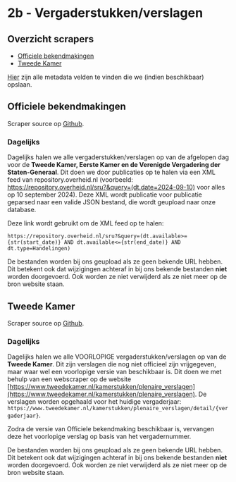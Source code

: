 # 2b - Vergaderstukken/verslagen

## Overzicht scrapers
- [Officiele bekendmakingen](https://zoek.officielebekendmakingen.nl/)
- [Tweede Kamer](https://www.tweedekamer.nl/)

[Hier](../SPEC%20MetadataSchema/README.md) zijn alle metadata velden te vinden die we (indien beschikbaar) opslaan.

## Officiele bekendmakingen

Scraper source op [Github](https://github.com/wooverheid/WooScrapers/tree/main/Handelingen).

### Dagelijks
Dagelijks halen we alle vergaderstukken/verslagen op van de afgelopen dag voor de **Tweede Kamer, Eerste Kamer en de Verenigde Vergadering der Staten-Generaal**. Dit doen we door publicaties op te halen via een XML feed van repository.overheid.nl (voorbeeld: https://repository.overheid.nl/sru?&query=(dt.date=2024-09-10) voor alles op 10 september 2024). Deze XML wordt publicatie voor publicatie geparsed naar een valide JSON bestand, die wordt geupload naar onze database. 

Deze link wordt gebruikt om de XML feed op te halen:
```
https://repository.overheid.nl/sru?&query=(dt.available>={str(start_date)} AND dt.available<={str(end_date)} AND dt.type=Handelingen)
```

De bestanden worden bij ons geupload als ze geen bekende URL hebben. Dit betekent ook dat wijzigingen achteraf in bij ons bekende bestanden **niet** worden doorgevoerd. Ook worden ze niet verwijderd als ze niet meer op de bron website staan.

## Tweede Kamer

Scraper source op [Github](https://github.com/wooverheid/WooScrapers/tree/main/Handelingen).

### Dagelijks
Dagelijks halen we alle VOORLOPIGE vergaderstukken/verslagen op van de **Tweede Kamer**. Dit zijn verslagen die nog niet officieel zijn vrijgegeven, maar waar wel een voorlopige versie van beschikbaar is. Dit doen we met behulp van een webscraper op de website [https://www.tweedekamer.nl/kamerstukken/plenaire_verslagen](https://www.tweedekamer.nl/kamerstukken/plenaire_verslagen). De verslagen worden opgehaald voor het huidige vergaderjaar: `https://www.tweedekamer.nl/kamerstukken/plenaire_verslagen/detail/{vergaderjaar}`.

Zodra de versie van Officiele bekendmaking beschikbaar is, vervangen deze het voorlopige verslag op basis van het vergadernummer. 

De bestanden worden bij ons geupload als ze geen bekende URL hebben. Dit betekent ook dat wijzigingen achteraf in bij ons bekende bestanden **niet** worden doorgevoerd. Ook worden ze niet verwijderd als ze niet meer op de bron website staan.